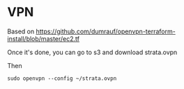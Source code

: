 # VPN

Based on https://github.com/dumrauf/openvpn-terraform-install/blob/master/ec2.tf

Once it's done, you can go to s3 and download strata.ovpn

Then 

```
sudo openvpn --config ~/strata.ovpn
```